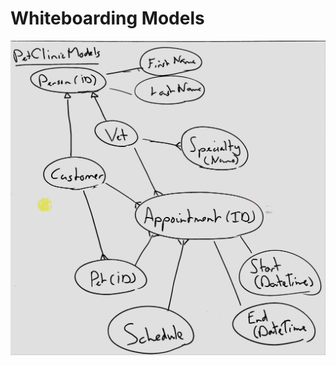 # Whiteboarding Models

![Processed photo of a whiteboard containing facts](fact-whiteboarding-example.jpg)
